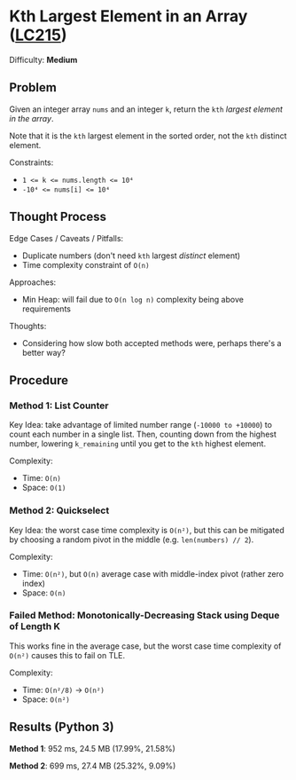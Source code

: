 # Kth Largest Element in an Array ([LC215](https://leetcode.com/problems/kth-largest-element-in-an-array/))
Difficulty: **Medium**

## Problem

Given an integer array `nums` and an integer `k`, return the `kth` *largest element in the array*.

Note that it is the `kth` largest element in the sorted order, not the `kth` distinct element.

Constraints:
- `1 <= k <= nums.length <= 10⁴`
- `-10⁴ <= nums[i] <= 10⁴`

## Thought Process

Edge Cases / Caveats / Pitfalls:
- Duplicate numbers (don't need `kth` largest *distinct* element)
- Time complexity constraint of `O(n)`

Approaches:
- Min Heap: will fail due to `O(n log n)` complexity being above requirements

Thoughts:
- Considering how slow both accepted methods were, perhaps there's a better way?

## Procedure

### Method 1: List Counter

Key Idea: take advantage of limited number range (`-10000 to +10000`) to count each number in a single list.  Then, counting down from the highest number, lowering `k_remaining` until you get to the `kth` highest element.

Complexity:
- Time: `O(n)`
- Space: `O(1)`

### Method 2: Quickselect

Key Idea: the worst case time complexity is `O(n²)`, but this can be mitigated by choosing a random pivot in the middle (e.g. `len(numbers) // 2`).

Complexity:
- Time: `O(n²)`, but `O(n)` average case with middle-index pivot (rather zero index)
- Space: `O(n)`

### Failed Method: Monotonically-Decreasing Stack using Deque of Length K

This works fine in the average case, but the worst case time complexity of `O(n²)` causes this to fail on TLE.

Complexity:
- Time: `O(n²/8)` -> `O(n²)`
- Space: `O(n²)`

## Results (Python 3)

**Method 1**: 952 ms, 24.5 MB (17.99%, 21.58%)

**Method 2**: 699 ms, 27.4 MB (25.32%, 9.09%)
